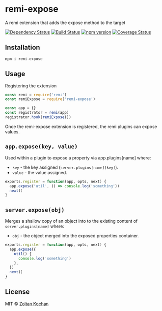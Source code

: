 # remi-expose

A remi extension that adds the expose method to the target

[![Dependency Status](https://david-dm.org/remijs/remi-expose/status.svg?style=flat)](https://david-dm.org/remijs/remi-expose)
[![Build Status](https://travis-ci.org/remijs/remi-expose.svg?branch=master)](https://travis-ci.org/remijs/remi-expose)
[![npm version](https://badge.fury.io/js/remi-expose.svg)](http://badge.fury.io/js/remi-expose)
[![Coverage Status](https://coveralls.io/repos/remijs/remi-expose/badge.svg?branch=master&service=github)](https://coveralls.io/github/remijs/remi-expose?branch=master)


## Installation

```
npm i remi-expose
```


## Usage

Registering the extension

```js
const remi = require('remi')
const remiExpose = require('remi-expose')

const app = {}
const registrator = remi(app)
registrator.hook(remiExpose())
```

Once the remi-expose extension is registered, the remi plugins can expose values.

## `app.expose(key, value)`

Used within a plugin to expose a property via app.plugins[name] where:

* `key` - the key assigned (`server.plugins[name][key]`).
* `value` - the value assigned.

```js
exports.register = function(app, opts, next) {
  app.expose('util', () => console.log('something'))
  next()
}
```


## `server.expose(obj)`

Merges a shallow copy of an object into to the existing content of `server.plugins[name]` where:

* `obj` - the object merged into the exposed properties container.

```js
exports.register = function(app, opts, next) {
  app.expose({
    util() {
      console.log('something')
    },
  })
  next()
}
```


## License

MIT © [Zoltan Kochan](https://www.kochan.io)
